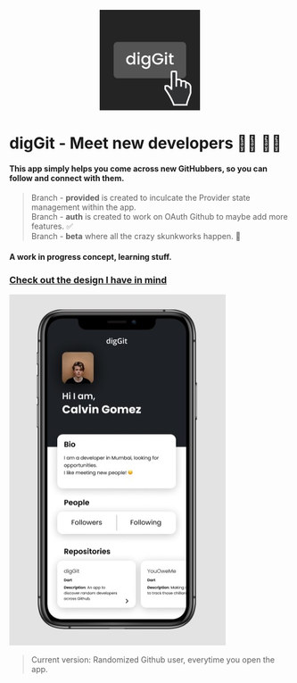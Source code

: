 <p align="center"><img height="180px" width="180px" src="/icon.png" alt="digGit"/></p>

# digGit - Meet new developers 👩‍💻 👨‍💻

#### This app simply helps you come across new GitHubbers, so you can follow and connect with them.

> Branch - **provided** is created to inculcate the Provider state management within the app. <br />
> Branch - **auth** is created to work on OAuth Github to maybe add more features. ✅ <br />
> Branch - **beta** where all the crazy skunkworks happen. 🙌 <br />

#### A work in progress concept, learning stuff. <br>

### [Check out the design I have in mind](https://www.figma.com/file/jDTjzSgwW14XQi35mOnLgN/diggit) <br>

![Screenshot](mark2.jpg) <br>

> Current version: Randomized Github user, everytime you open the app.
